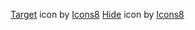 <a target="_blank" href="https://icons8.com/icon/87365/target">Target</a> icon by <a target="_blank" href="https://icons8.com">Icons8</a>
<a target="_blank" href="https://icons8.comundefined">Hide</a> icon by <a target="_blank" href="https://icons8.com">Icons8</a>